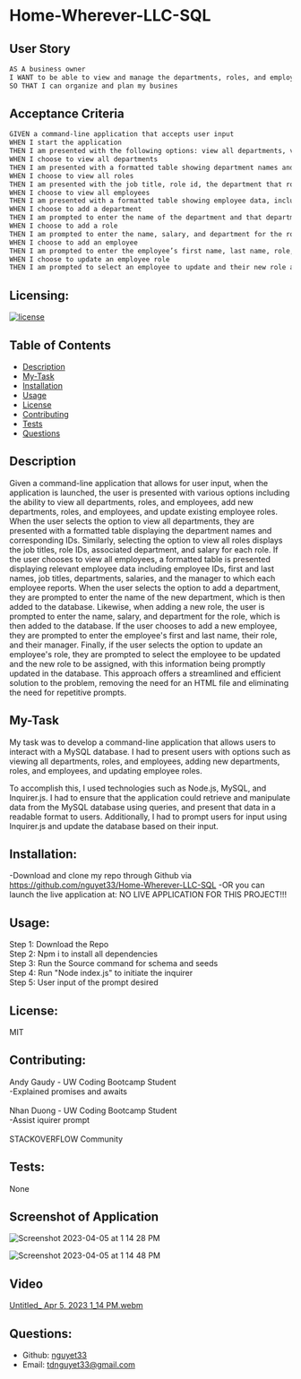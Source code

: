 # Home-Wherever-LLC-SQL

## User Story
```md
AS A business owner
I WANT to be able to view and manage the departments, roles, and employees in my company
SO THAT I can organize and plan my busines
```

## Acceptance Criteria
```md
GIVEN a command-line application that accepts user input
WHEN I start the application
THEN I am presented with the following options: view all departments, view all roles, view all employees, add a department, add a role, add an employee, and update an employee role
WHEN I choose to view all departments
THEN I am presented with a formatted table showing department names and department ids
WHEN I choose to view all roles
THEN I am presented with the job title, role id, the department that role belongs to, and the salary for that role
WHEN I choose to view all employees
THEN I am presented with a formatted table showing employee data, including employee ids, first names, last names, job titles, departments, salaries, and managers that the employees report to
WHEN I choose to add a department
THEN I am prompted to enter the name of the department and that department is added to the database
WHEN I choose to add a role
THEN I am prompted to enter the name, salary, and department for the role and that role is added to the database
WHEN I choose to add an employee
THEN I am prompted to enter the employee’s first name, last name, role, and manager, and that employee is added to the database
WHEN I choose to update an employee role
THEN I am prompted to select an employee to update and their new role and this information is updated in the database 
```

## Licensing:
[![license](https://img.shields.io/badge/license-MIT-blue)](https://shields.io)

## Table of Contents 
- [Description](#description)
- [My-Task](#My-Task)
- [Installation](#installation)
- [Usage](#usage)
- [License](#license)
- [Contributing](#contributing)
- [Tests](#tests)
- [Questions](#questions)

## Description
Given a command-line application that allows for user input, when the application is launched, the user is presented with various options including the ability to view all departments, roles, and employees, add new departments, roles, and employees, and update existing employee roles. When the user selects the option to view all departments, they are presented with a formatted table displaying the department names and corresponding IDs. Similarly, selecting the option to view all roles displays the job titles, role IDs, associated department, and salary for each role. If the user chooses to view all employees, a formatted table is presented displaying relevant employee data including employee IDs, first and last names, job titles, departments, salaries, and the manager to which each employee reports. When the user selects the option to add a department, they are prompted to enter the name of the new department, which is then added to the database. Likewise, when adding a new role, the user is prompted to enter the name, salary, and department for the role, which is then added to the database. If the user chooses to add a new employee, they are prompted to enter the employee's first and last name, their role, and their manager. Finally, if the user selects the option to update an employee's role, they are prompted to select the employee to be updated and the new role to be assigned, with this information being promptly updated in the database. This approach offers a streamlined and efficient solution to the problem, removing the need for an HTML file and eliminating the need for repetitive prompts.


## My-Task
My task was to develop a command-line application that allows users to interact with a MySQL database. I had to present users with options such as viewing all departments, roles, and employees, adding new departments, roles, and employees, and updating employee roles.  
  
To accomplish this, I used technologies such as Node.js, MySQL, and Inquirer.js. I had to ensure that the application could retrieve and manipulate data from the MySQL database using queries, and present that data in a readable format to users. Additionally, I had to prompt users for input using Inquirer.js and update the database based on their input.

## Installation:
-Download and clone my repo through Github via https://github.com/nguyet33/Home-Wherever-LLC-SQL 
-OR you can launch the live application at: NO LIVE APPLICATION FOR THIS PROJECT!!!

## Usage:
Step 1: Download the Repo  
Step 2: Npm i to install all dependencies   
Step 3: Run the Source command for schema and seeds  
Step 4: Run "Node index.js" to initiate the inquirer  
Step 5: User input of the prompt desired 

## License:
MIT

## Contributing:
Andy Gaudy - UW Coding Bootcamp Student  
    -Explained promises and awaits   
    <br />
Nhan Duong - UW Coding Bootcamp Student  
    -Assist iquirer prompt  
    <br />
STACKOVERFLOW Community 

## Tests:
None

## Screenshot of Application 
![Screenshot 2023-04-05 at 1 14 28 PM](https://user-images.githubusercontent.com/120419348/230199551-85e036c7-93b5-4bcb-a26e-dc70e3a56676.png)   
  
![Screenshot 2023-04-05 at 1 14 48 PM](https://user-images.githubusercontent.com/120419348/230199565-22f1f8b6-1d28-4c5f-aad4-a89fc8265b49.png)  

## Video 
[Untitled_ Apr 5, 2023 1_14 PM.webm](https://user-images.githubusercontent.com/120419348/230199771-a2af84d9-610a-434e-ad29-efd5a2390754.webm)

## Questions:
- Github: [nguyet33](https://github.com/nguyet33)
- Email: tdnguyet33@gmail.com 
